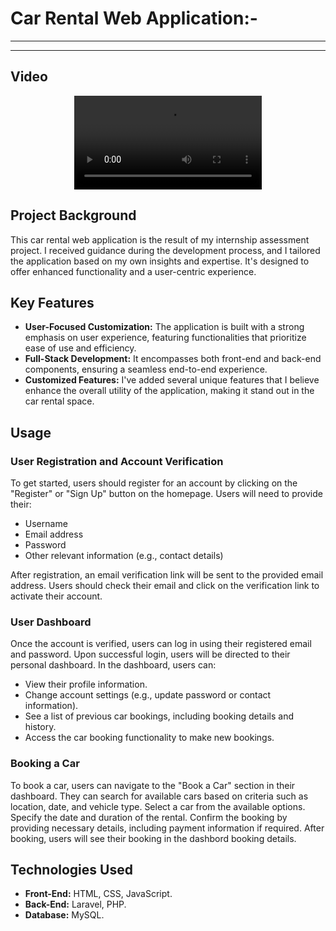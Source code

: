 # Car Rental Web Application:-	 
--------------------------------------------------------------------------------------------------
--------------------------------------------------------------------------------------------------

## Video
<p align="center">
<video controls>  
  <source src="video/Car-rental.mp4" type="video/mp4">    
</video>
</p>

## Project Background

This car rental web application is the result of my internship assessment project. I received guidance during the development process, and I tailored the application based on my own insights and expertise. It's designed to offer enhanced functionality and a user-centric experience.

## Key Features

- **User-Focused Customization:** The application is built with a strong emphasis on user experience, featuring functionalities that prioritize ease of use and efficiency.
- **Full-Stack Development:** It encompasses both front-end and back-end components, ensuring a seamless end-to-end experience.
- **Customized Features:** I've added several unique features that I believe enhance the overall utility of the application, making it stand out in the car rental space.

## Usage

### User Registration and Account Verification

To get started, users should register for an account by clicking on the "Register" or "Sign Up" button on the homepage. Users will need to provide their:

- Username
- Email address
- Password
- Other relevant information (e.g., contact details)

After registration, an email verification link will be sent to the provided email address. Users should check their email and click on the verification link to activate their account.

### User Dashboard

Once the account is verified, users can log in using their registered email and password. Upon successful login, users will be directed to their personal dashboard. In the dashboard, users can:

- View their profile information.
- Change account settings (e.g., update password or contact information).
- See a list of previous car bookings, including booking details and history.
- Access the car booking functionality to make new bookings.

### Booking a Car

To book a car, users can navigate to the "Book a Car" section in their dashboard. They can search for available cars based on criteria such as location, date, and vehicle type. Select a car from the available options. Specify the date and duration of the rental. Confirm the booking by providing necessary details, including payment information if required. After booking, users will see their booking in the dashbord booking details.

## Technologies Used

- **Front-End:** HTML, CSS, JavaScript.
- **Back-End:** Laravel, PHP.
- **Database:** MySQL.



